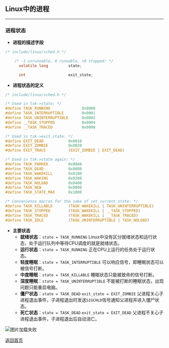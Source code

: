 ## **Linux中的进程**
-------------------------------

### **进程状态**
* **进程的描述字段**
``` c
/* include/linux/sched.h */

    /* -1 unrunnable, 0 runnable, >0 stopped: */
	  volatile long			state;

      int				    exit_state;
```

* **进程状态的定义**  
``` c
/* include/linux/sched.h */

/* Used in tsk->state: */
#define TASK_RUNNING			  0x0000
#define TASK_INTERRUPTIBLE		  0x0001
#define TASK_UNINTERRUPTIBLE	  0x0002
#define __TASK_STOPPED			  0x0004
#define __TASK_TRACED			  0x0008

/* Used in tsk->exit_state: */
#define EXIT_DEAD			0x0010
#define EXIT_ZOMBIE			0x0020
#define EXIT_TRACE			(EXIT_ZOMBIE | EXIT_DEAD)

/* Used in tsk->state again: */
#define TASK_PARKED			0x0040
#define TASK_DEAD			0x0080
#define TASK_WAKEKILL		0x0100
#define TASK_WAKING			0x0200
#define TASK_NOLOAD			0x0400
#define TASK_NEW			0x0800
#define TASK_STATE_MAX	    0x1000

/* Convenience macros for the sake of set_current_state: */
#define TASK_KILLABLE		(TASK_WAKEKILL | TASK_UNINTERRUPTIBLE)
#define TASK_STOPPED		(TASK_WAKEKILL | __TASK_STOPPED)
#define TASK_TRACED			(TASK_WAKEKILL | __TASK_TRACED)
#define TASK_IDLE			(TASK_UNINTERRUPTIBLE | TASK_NOLOAD)
```

* **主要状态**
  + **就绪状态**：`state = TASK_RUNNING` Linux中没有区分就绪状态和运行状态，处于运行队列中等待CPU调度的就是就绪状态。
  + **运行状态**：`state = TASK_RUNNING` 正在CPU上运行的任务处于运行状态。
  + **轻度睡眠**：`state = TASK_INTERRUPTIBLE` 可以响应信号，即睡眠状态可以被信号打断。
  + **中度睡眠**：`state = TASK_KILLABLE` 睡眠状态只能被致命的信号打断。
  + **深度睡眠**：`state = TASK_UNINTERRUPTIBLE` 不能被打断的睡眠状态，出现问题只能重启电脑。
  + **僵尸状态**：`state = TASK_DEAD` `exit_state = EXIT_ZOMBIE` 父进程关心子进程退出事件，子进程退出时发送`SIGCHLD`信号通知父进程并进入僵尸状态。
  + **死亡状态**：`state = TASK_DEAD` `exit_state = EXIT_DEAD` 父进程不关心子进程退出事件，子进程退出后自动消亡。

![图片加载失败](https://maxwell-l.github.io/WriteSomething/image/taskstate.png)

[返回首页](https://maxwell-l.github.io/WriteSomething)